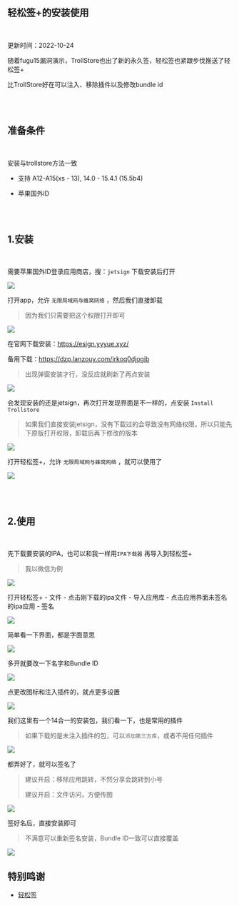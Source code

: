 ## 轻松签+的安装使用

</br>

更新时间：2022-10-24


随着fugu15漏洞演示，TrollStore也出了新的永久签，轻松签也紧跟步伐推送了轻松签+

比TrollStore好在可以注入、移除插件以及修改bundle id

</br>
</br>



## 准备条件

</br>

安装与trollstore方法一致

* 支持 A12-A15(xs - 13), 14.0 - 15.4.1 (15.5b4)

* 苹果国外ID

</br>
</br>



## 1.安装

</br>

需要苹果国外ID登录应用商店，搜：`jetsign`  下载安装后打开


![](https://ghproxy.com/https://raw.githubusercontent.com/Yiov/notes/main/esign/esign-01.png)




打开app，允许 `无限局域网与蜂窝网络` ，然后我们直接卸载

> 因为我们只需要把这个权限打开即可

![](https://ghproxy.com/https://raw.githubusercontent.com/Yiov/notes/main/esign/esign-02.png)



在官网下载安装：https://esign.yyyue.xyz/

备用下载：https://dzp.lanzouy.com/irkoq0djogib

> 出现弹窗安装才行，没反应就刷新了再点安装

![](https://ghproxy.com/https://raw.githubusercontent.com/Yiov/notes/main/esign/esign-03.png)



会发现安装的还是jetsign，再次打开发现界面是不一样的，点安装 `Install Trollstore`

> 如果我们直接安装jetsign，没有下载过的会导致没有网络权限，所以只能先下原版打开权限，卸载后再下修改的版本

![](https://ghproxy.com/https://raw.githubusercontent.com/Yiov/notes/main/esign/esign-04.png)


打开轻松签+，允许 `无限局域网与蜂窝网络` ，就可以使用了

![](https://ghproxy.com/https://raw.githubusercontent.com/Yiov/notes/main/esign/esign-05.png)


</br>
</br>


## 2.使用

</br>

先下载要安装的IPA，也可以和我一样用`IPA下载器` 再导入到轻松签+

> 我以微信为例

![](https://ghproxy.com/https://raw.githubusercontent.com/Yiov/notes/main/esign/esign-06.png)

打开轻松签+ - 文件 - 点击刚下载的ipa文件 - 导入应用库 - 点击应用界面未签名的ipa应用 - 签名

![](https://ghproxy.com/https://raw.githubusercontent.com/Yiov/notes/main/esign/esign-07.png)

简单看一下界面，都是字面意思

![](https://ghproxy.com/https://raw.githubusercontent.com/Yiov/notes/main/esign/esign-08.png)


多开就要改一下名字和Bundle ID

![](https://ghproxy.com/https://raw.githubusercontent.com/Yiov/notes/main/esign/esign-09.png)


点更改图标和注入插件的，就点更多设置

![](https://ghproxy.com/https://raw.githubusercontent.com/Yiov/notes/main/esign/esign-10.png)

我们这里有一个14合一的安装包，我们看一下，也是常用的插件

> 如果下载的是未注入插件的包，可以`添加第三方库`，或者不用任何插件

![](https://ghproxy.com/https://raw.githubusercontent.com/Yiov/notes/main/esign/esign-11.png)

都弄好了，就可以签名了

> 建议开启：移除应用跳转，不然分享会跳转到小号
>
> 建议开启：文件访问，方便传图

![](https://ghproxy.com/https://raw.githubusercontent.com/Yiov/notes/main/esign/esign-12.png)


签好名后，直接安装即可

> 不满意可以重新签名安装，Bundle ID一致可以直接覆盖

![](https://ghproxy.com/https://raw.githubusercontent.com/Yiov/notes/main/esign/esign-13.png)



## 特别鸣谢

* [轻松签](https://esign.yyyue.xyz/) 









